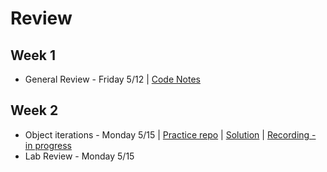 # Review

## Week 1
- General Review - Friday 5/12 | [Code Notes]()

## Week 2
- Object iterations - Monday 5/15 | [Practice repo](https://github.com/jo-well29/object-iteration-pratice) | [Solution]() | [Recording - in progress]()
- Lab Review - Monday 5/15
